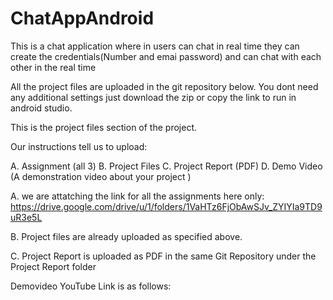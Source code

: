 # ChatAppAndroid
This is a chat application where in users can chat in real time they can create the credentials(Number and emai password) and can chat with each other in the real time

All the project files are uploaded in the git repository below.
You dont need any additional settings just download the zip or copy the link to run in android studio.

This is the project files section of the project.

Our instructions tell us to upload:
   
A. Assignment (all 3) 
B. Project Files 
C. Project Report (PDF) 
D. Demo Video (A demonstration video about your project ) 

A. we are attatching the link for all the assignments here only:
    https://drive.google.com/drive/u/1/folders/1VaHTz6FjObAwSJv_ZYIYIa9TD9uR3e5L


B. Project files are already uploaded as specified above.

C. Project Report is uploaded as PDF in the same Git Repository under the Project Report folder

Demovideo YouTube Link is as follows:

    
